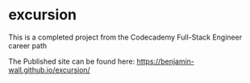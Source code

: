 # excursion

This is a completed project from the Codecademy Full-Stack Engineer career path

The Published site can be found here: https://benjamin-wall.github.io/excursion/
